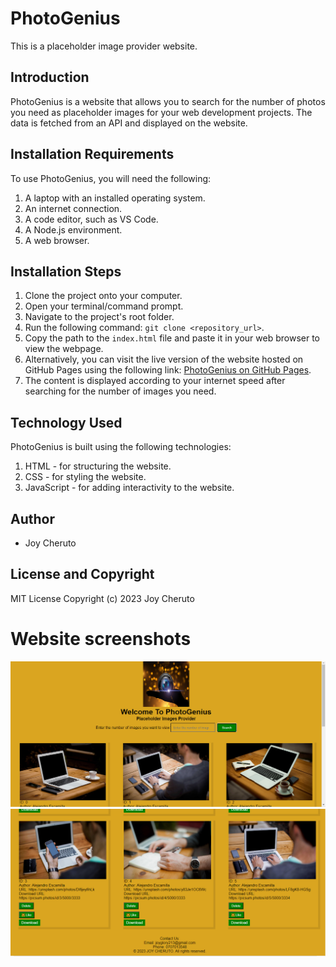 # PhotoGenius
This is a placeholder image provider website.

## Introduction
PhotoGenius is a website that allows you to search for the number of photos you need as placeholder images for your web development projects. The data is fetched from an API and displayed on the website.

## Installation Requirements
To use PhotoGenius, you will need the following:
1. A laptop with an installed operating system.
2. An internet connection.
3. A code editor, such as VS Code.
4. A Node.js environment.
5. A web browser.

## Installation Steps
1. Clone the project onto your computer.
2. Open your terminal/command prompt.
3. Navigate to the project's root folder.
4. Run the following command: `git clone <repository_url>`.
5. Copy the path to the `index.html` file and paste it in your web browser to view the webpage.
6. Alternatively, you can visit the live version of the website hosted on GitHub Pages using the following link: [PhotoGenius on GitHub Pages](https://cheruto23.github.io/PhotoGenius/).
7. The content is displayed according to your internet speed after searching for the number of images you need.

## Technology Used
PhotoGenius is built using the following technologies:
1. HTML - for structuring the website.
2. CSS - for styling the website.
3. JavaScript - for adding interactivity to the website.

## Author
- Joy Cheruto

## License and Copyright
MIT License Copyright (c) 2023 Joy Cheruto


# Website screenshots
<img src="./images/Capture.PNG">
<img src="./images/Capture1.PNG">
